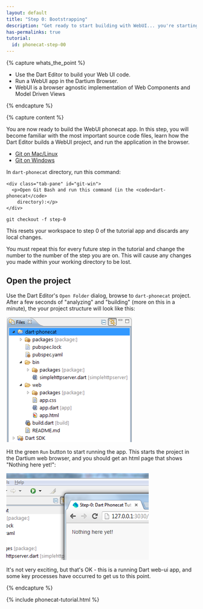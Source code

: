 ```yaml
---
layout: default
title: "Step 0: Bootstrapping"
description: "Get ready to start building with WebUI... you're starting a journey of discovery"
has-permalinks: true
tutorial:
  id: phonecat-step-00
---
```


{% capture whats_the_point %}

* Use the Dart Editor to build your Web UI code.
* Run a WebUI app in the Dartium Browser.
* WebUI is a browser agnostic implementation of Web Components and Model 
Driven Views

{% endcapture %}

{% capture content %}

You are now ready to build the WebUI phonecat app. In this step, you will become 
familiar with the most important source code files, learn how the Dart Editor 
builds a WebUI project, and run the application in the browser.

<div class="tabbable" show="true">
  <ul class="nav nav-tabs">
    <li class="active"><a href="#git-mac" data-toggle="tab">Git on Mac/Linux</a></li>
    <li><a href="#git-win" data-toggle="tab">Git on Windows</a></li>
  </ul>
  <div class="tab-content">
    <div class="tab-pane active" id="git-mac">
    	<p>In <code>dart-phonecat</code> directory, run this command:</p>
    </div>

    <div class="tab-pane" id="git-win">
      <p>Open Git Bash and run this command (in the <code>dart-phonecat</code> 
        directory):</p>
    </div>
  </div>
</div>

    git checkout -f step-0

This resets your workspace to step 0 of the tutorial app and discards any local
changes.

You must repeat this for every future step in the tutorial and 
change the number to the number of the step you are on. This will 
cause any changes you made within your working directory 
to be lost.

## Open the project

Use the Dart Editor's `Open Folder` dialog, browse to `dart-phonecat` project.  
After a few seconds of "analyzing" and "building" (more on this in a minute), 
the your project structure will look like this:

![Project layout](images/00_01-project-layout.png)

Hit the green `Run` button to start running the app.  This starts the project 
in the Dartium web browser, and you should get an html page that shows 
"Nothing here yet!":

![First run output](images/00_02-project-first-run.png)

It's not very exciting, but that's OK - this is a running Dart web-ui app, and
some key processes have occurred to get us to this point.



{% endcapture %}

{% include phonecat-tutorial.html %}
